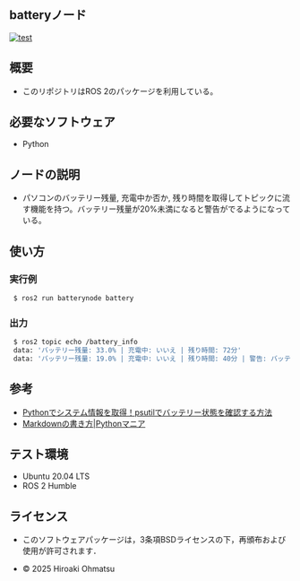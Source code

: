 ## batteryノード
[![test](https://github.com/HIRO20040/batterynode/actions/workflows/test.yml/badge.svg)](https://github.com/HIRO20040/batterynode/actions/workflows/test.yml)

## 概要
- このリポジトリはROS 2のパッケージを利用している。

## 必要なソフトウェア
- Python


## ノードの説明
- パソコンのバッテリー残量, 充電中か否か, 残り時間を取得してトピックに流す機能を持つ。バッテリー残量が20%未満になると警告がでるようになっている。


## 使い方

### 実行例

```bash
 $ ros2 run batterynode battery
```

### 出力

```bash
 $ ros2 topic echo /battery_info
 data: 'バッテリー残量: 33.0% | 充電中: いいえ | 残り時間: 72分'
 data: 'バッテリー残量: 19.0% | 充電中: いいえ | 残り時間: 40分 | 警告: バッテリー残量が20%を下回りました！'　
```

## 参考
- [Pythonでシステム情報を取得！psutilでバッテリー状態を確認する方法](https://ameblo.jp/fiender/entry-12880810651.html)
- [Markdownの書き方|Pythonマニア](https://pythonmaniac.com/markdown/)



## テスト環境
- Ubuntu 20.04 LTS
- ROS 2 Humble



## ライセンス
- このソフトウェアパッケージは，3条項BSDライセンスの下，再頒布および使用が許可されます．

- © 2025 Hiroaki Ohmatsu

